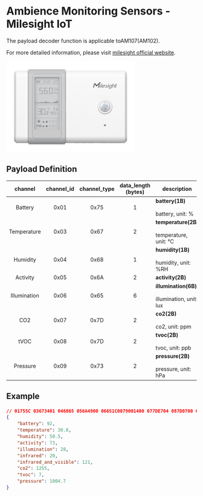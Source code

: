 # Ambience Monitoring Sensors - Milesight IoT

The payload decoder function is applicable toAM107(AM102).

For more detailed information, please visit [milesight official website](https://www.milesight-iot.com).

![AM107](AM107.png)

## Payload Definition

|   channel    | channel_id | channel_type | data_length (bytes) | description                                           |
| :----------: | :--------: | :----------: | :-----------------: | ----------------------------------------------------- |
|   Battery    |    0x01    |     0x75     |          1          | **battery(1B)**<br/><br/>battery, unit: %             |
| Temperature  |    0x03    |     0x67     |          2          | **temperature(2B)**<br/><br/>temperature, unit: ℃     |
|   Humidity   |    0x04    |     0x68     |          1          | **humidity(1B)**<br/><br/>humidity, unit: %RH         |
|   Activity   |    0x05    |     0x6A     |          2          | **activity(2B)**                                      |
| Illumination |    0x06    |     0x65     |          6          | **illumination(6B)**<br/><br/>illumination, unit: lux |
|     CO2      |    0x07    |     0x7D     |          2          | **co2(2B)**<br/><br/>co2, unit: ppm                   |
|     tVOC     |    0x08    |     0x7D     |          2          | **tvoc(2B)**<br/><br/>tvoc, unit: ppb                 |
|   Pressure   |    0x09    |     0x73     |          2          | **pressure(2B)**<br/><br/>pressure, unit: hPa         |

## Example

```json
// 01755C 03673401 046865 056A4900 06651C0079001400 077DE704 087D0700 09733F27
{
    "battery": 92,
    "temperature": 30.8,
    "humidity": 50.5,
    "activity": 73,
    "illumination": 28,
    "infrared": 20,
    "infrared_and_visible": 121,
    "co2": 1255,
    "tvoc": 7,
    "pressure": 1004.7
}
```
